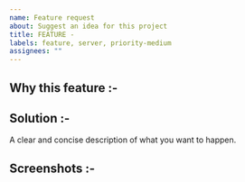 ```yaml
---
name: Feature request
about: Suggest an idea for this project
title: FEATURE -
labels: feature, server, priority-medium
assignees: ""
---
```


<!--- Is your feature request related to a problem? Please describe. --->

## Why this feature :-

<!--- Describe the solution you'd like --->

## Solution :-

A clear and concise description of what you want to happen.

<!--- Additional context --->

## Screenshots :-
